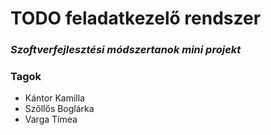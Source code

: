 # TODO feladatkezelő rendszer

### *Szoftverfejlesztési módszertanok mini projekt*

### Tagok
* Kántor Kamilla
* Szőllős Boglárka
* Varga Tímea